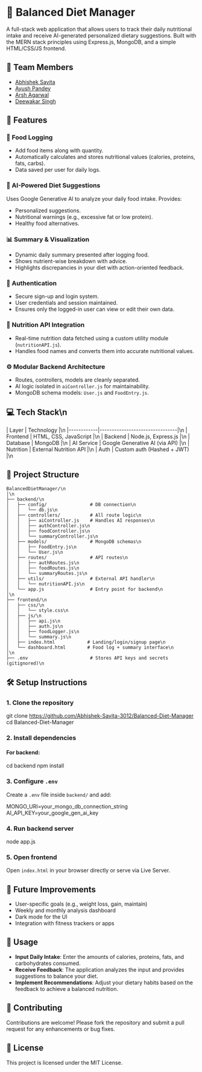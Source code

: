 # 🥗 Balanced Diet Manager
A full-stack web application that allows users to track their daily nutritional intake and receive AI-generated personalized dietary suggestions. Built with the MERN stack principles using Express.js, MongoDB, and a simple HTML/CSS/JS frontend.

## 👥 Team Members
- [Abhishek Savita](https://github.com/Abhishek-Savita-3012)
- [Ayush Pandey](https://github.com/Ayushjssj)
- [Arsh Agarwal](https://github.com/AgarwalArsh11)
- [Deewakar Singh](https://github.com/deewakar001)

## 📌 Features

### 🧾 Food Logging
- Add food items along with quantity.
- Automatically calculates and stores nutritional values (calories, proteins, fats, carbs).
- Data saved per user for daily logs.

### 🧠 AI-Powered Diet Suggestions
Uses Google Generative AI to analyze your daily food intake.
Provides:
- Personalized suggestions.
- Nutritional warnings (e.g., excessive fat or low protein).
- Healthy food alternatives.

### 📊 Summary & Visualization
- Dynamic daily summary presented after logging food.
- Shows nutrient-wise breakdown with advice.
- Highlights discrepancies in your diet with action-oriented feedback.

### 🔐 Authentication
- Secure sign-up and login system.
- User credentials and session maintained.
- Ensures only the logged-in user can view or edit their own data.

### 🔗 Nutrition API Integration
- Real-time nutrition data fetched using a custom utility module (`nutritionAPI.js`).
- Handles food names and converts them into accurate nutritional values.

### ⚙️ Modular Backend Architecture
- Routes, controllers, models are cleanly separated.
- AI logic isolated in `aiController.js` for maintainability.
- MongoDB schema models: `User.js` and `FoodEntry.js`.

## 💻 Tech Stack\n
| Layer      | Technology                     |\n
|------------|--------------------------------|\n
| Frontend   | HTML, CSS, JavaScript          |\n
| Backend    | Node.js, Express.js            |\n
| Database   | MongoDB                        |\n
| AI Service | Google Generative AI (via API) |\n
| Nutrition  | External Nutrition API         |\n
| Auth       | Custom auth (Hashed + JWT)     |\n

## 📁 Project Structure
```\n
BalancedDietManager/\n
│\n
├── backend/\n
│   ├── config/                # DB connection\n
│   │   └── db.js\n
│   ├── controllers/           # All route logic\n
│   │   ├── aiController.js    # Handles AI responses\n
│   │   ├── authController.js\n
│   │   ├── foodController.js\n
│   │   └── summaryController.js\n
│   ├── models/                # MongoDB schemas\n
│   │   ├── FoodEntry.js\n
│   │   └── User.js\n
│   ├── routes/                # API routes\n
│   │   ├── authRoutes.js\n
│   │   ├── foodRoutes.js\n
│   │   └── summaryRoutes.js\n
│   ├── utils/                 # External API handler\n
│   │   └── nutritionAPI.js\n
│   └── app.js                 # Entry point for backend\n
│\n
├── frontend/\n
│   ├── css/\n
│   │   └── style.css\n
│   ├── js/\n
│   │   ├── api.js\n
│   │   ├── auth.js\n
│   │   ├── foodLogger.js\n
│   │   └── summary.js\n
│   ├── index.html            # Landing/login/signup page\n
│   └── dashboard.html        # Food log + summary interface\n
│\n
├── .env                       # Stores API keys and secrets (gitignored)\n
```

## 🛠️ Setup Instructions

### 1. Clone the repository

git clone https://github.com/Abhishek-Savita-3012/Balanced-Diet-Manager
cd Balanced-Diet-Manager


### 2. Install dependencies

#### For backend:

cd backend
npm install


### 3. Configure `.env`
Create a `.env` file inside `backend/` and add:

MONGO_URI=your_mongo_db_connection_string
AI_API_KEY=your_google_gen_ai_key


### 4. Run backend server
node app.js


### 5. Open frontend
Open `index.html` in your browser directly or serve via Live Server.

## 🔮 Future Improvements
- User-specific goals (e.g., weight loss, gain, maintain)
- Weekly and monthly analysis dashboard
- Dark mode for the UI
- Integration with fitness trackers or apps

## 📌 Usage
- **Input Daily Intake**: Enter the amounts of calories, proteins, fats, and carbohydrates consumed.
- **Receive Feedback**: The application analyzes the input and provides suggestions to balance your diet.
- **Implement Recommendations**: Adjust your dietary habits based on the feedback to achieve a balanced nutrition.

## 🤝 Contributing
Contributions are welcome! Please fork the repository and submit a pull request for any enhancements or bug fixes.

## 📄 License
This project is licensed under the MIT License.
